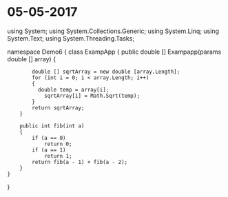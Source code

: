 # 05-05-2017

using System;
using System.Collections.Generic;
using System.Linq;
using System.Text;
using System.Threading.Tasks;

namespace Demo6
{
    class ExampApp
    {
        public double [] Exampapp(params double [] array)
        {
            
            double [] sqrtArray = new double [array.Length];
            for (int i = 0; i < array.Length; i++)
            {
              double temp = array[i];
                sqrtArray[i] = Math.Sqrt(temp);
            }
            return sqrtArray;
        }

        public int fib(int a)
        {
            if (a == 0)
                return 0;
            if (a == 1)
                return 1;
            return fib(a - 1) + fib(a - 2);
        }
    }
}
